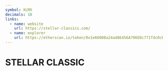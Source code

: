 ```yaml
---
symbol: XLMX
decimals: 18
links:
  - name: website
    url: https://stellar-classics.com/
  - name: explorer
    url: https://etherscan.io/token/0x1e66008a24a486456A796E0c771fdc0cDf43cAD9
---
```


# STELLAR CLASSIC
